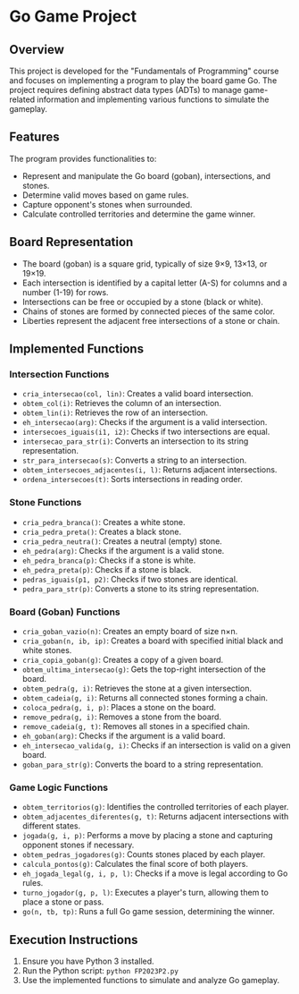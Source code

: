 # Go Game Project

## Overview
This project is developed for the "Fundamentals of Programming" course and focuses on implementing a program to play the board game Go. The project requires defining abstract data types (ADTs) to manage game-related information and implementing various functions to simulate the gameplay.

## Features
The program provides functionalities to:
- Represent and manipulate the Go board (goban), intersections, and stones.
- Determine valid moves based on game rules.
- Capture opponent's stones when surrounded.
- Calculate controlled territories and determine the game winner.

## Board Representation
- The board (goban) is a square grid, typically of size 9×9, 13×13, or 19×19.
- Each intersection is identified by a capital letter (A-S) for columns and a number (1-19) for rows.
- Intersections can be free or occupied by a stone (black or white).
- Chains of stones are formed by connected pieces of the same color.
- Liberties represent the adjacent free intersections of a stone or chain.

## Implemented Functions
### Intersection Functions
- `cria_intersecao(col, lin)`: Creates a valid board intersection.
- `obtem_col(i)`: Retrieves the column of an intersection.
- `obtem_lin(i)`: Retrieves the row of an intersection.
- `eh_intersecao(arg)`: Checks if the argument is a valid intersection.
- `intersecoes_iguais(i1, i2)`: Checks if two intersections are equal.
- `intersecao_para_str(i)`: Converts an intersection to its string representation.
- `str_para_intersecao(s)`: Converts a string to an intersection.
- `obtem_intersecoes_adjacentes(i, l)`: Returns adjacent intersections.
- `ordena_intersecoes(t)`: Sorts intersections in reading order.

### Stone Functions
- `cria_pedra_branca()`: Creates a white stone.
- `cria_pedra_preta()`: Creates a black stone.
- `cria_pedra_neutra()`: Creates a neutral (empty) stone.
- `eh_pedra(arg)`: Checks if the argument is a valid stone.
- `eh_pedra_branca(p)`: Checks if a stone is white.
- `eh_pedra_preta(p)`: Checks if a stone is black.
- `pedras_iguais(p1, p2)`: Checks if two stones are identical.
- `pedra_para_str(p)`: Converts a stone to its string representation.

### Board (Goban) Functions
- `cria_goban_vazio(n)`: Creates an empty board of size n×n.
- `cria_goban(n, ib, ip)`: Creates a board with specified initial black and white stones.
- `cria_copia_goban(g)`: Creates a copy of a given board.
- `obtem_ultima_intersecao(g)`: Gets the top-right intersection of the board.
- `obtem_pedra(g, i)`: Retrieves the stone at a given intersection.
- `obtem_cadeia(g, i)`: Returns all connected stones forming a chain.
- `coloca_pedra(g, i, p)`: Places a stone on the board.
- `remove_pedra(g, i)`: Removes a stone from the board.
- `remove_cadeia(g, t)`: Removes all stones in a specified chain.
- `eh_goban(arg)`: Checks if the argument is a valid board.
- `eh_intersecao_valida(g, i)`: Checks if an intersection is valid on a given board.
- `goban_para_str(g)`: Converts the board to a string representation.

### Game Logic Functions
- `obtem_territorios(g)`: Identifies the controlled territories of each player.
- `obtem_adjacentes_diferentes(g, t)`: Returns adjacent intersections with different states.
- `jogada(g, i, p)`: Performs a move by placing a stone and capturing opponent stones if necessary.
- `obtem_pedras_jogadores(g)`: Counts stones placed by each player.
- `calcula_pontos(g)`: Calculates the final score of both players.
- `eh_jogada_legal(g, i, p, l)`: Checks if a move is legal according to Go rules.
- `turno_jogador(g, p, l)`: Executes a player's turn, allowing them to place a stone or pass.
- `go(n, tb, tp)`: Runs a full Go game session, determining the winner.

## Execution Instructions
1. Ensure you have Python 3 installed.
2. Run the Python script: `python FP2023P2.py`
3. Use the implemented functions to simulate and analyze Go gameplay.

